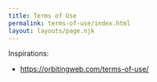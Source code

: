 ```yaml
---
title: Terms of Use
permalink: terms-of-use/index.html
layout: layouts/page.njk
---
```

Inspirations:
- https://orbitingweb.com/terms-of-use/

